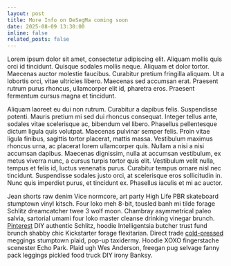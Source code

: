```yaml
---
layout: post
title: More Info on DeSegMa coming soon
date: 2025-08-09 13:30:00
inline: false
related_posts: false
---
```


Lorem ipsum dolor sit amet, consectetur adipiscing elit. Aliquam mollis quis orci id tincidunt. Quisque sodales mollis neque. Aliquam et dolor tortor. Maecenas auctor molestie faucibus. Curabitur pretium fringilla aliquam. Ut a lobortis orci, vitae ultricies libero. Maecenas sed accumsan erat. Praesent rutrum purus rhoncus, ullamcorper elit id, pharetra eros. Praesent fermentum cursus magna et tincidunt.

Aliquam laoreet eu dui non rutrum. Curabitur a dapibus felis. Suspendisse potenti. Mauris pretium mi sed dui rhoncus consequat. Integer tellus ante, sodales vitae scelerisque ac, bibendum vel libero. Phasellus pellentesque dictum ligula quis volutpat. Maecenas pulvinar semper felis. Proin vitae ligula finibus, sagittis tortor placerat, mattis massa. Vestibulum maximus rhoncus urna, ac placerat lorem ullamcorper quis. Nullam a nisi a nisi accumsan dapibus. Maecenas dignissim, nulla at accumsan vestibulum, ex metus viverra nunc, a cursus turpis tortor quis elit. Vestibulum velit nulla, tempus et felis id, luctus venenatis purus. Curabitur tempus ornare nisl nec tincidunt. Suspendisse sodales justo orci, at scelerisque eros sollicitudin in. Nunc quis imperdiet purus, et tincidunt ex. Phasellus iaculis et mi ac auctor. 

Jean shorts raw denim Vice normcore, art party High Life PBR skateboard stumptown vinyl kitsch. Four loko meh 8-bit, tousled banh mi tilde forage Schlitz dreamcatcher twee 3 wolf moon. Chambray asymmetrical paleo salvia, sartorial umami four loko master cleanse drinking vinegar brunch. <a href="https://www.pinterest.com">Pinterest</a> DIY authentic Schlitz, hoodie Intelligentsia butcher trust fund brunch shabby chic Kickstarter forage flexitarian. Direct trade <a href="https://en.wikipedia.org/wiki/Cold-pressed_juice">cold-pressed</a> meggings stumptown plaid, pop-up taxidermy. Hoodie XOXO fingerstache scenester Echo Park. Plaid ugh Wes Anderson, freegan pug selvage fanny pack leggings pickled food truck DIY irony Banksy.